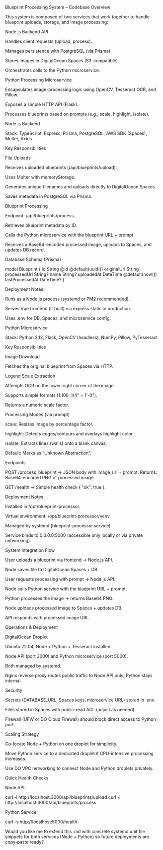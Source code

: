 Blueprint Processing System – Codebase Overview

This system is composed of two services that work together to handle blueprint uploads, storage, and image processing:

Node.js Backend API

Handles client requests (upload, process).

Manages persistence with PostgreSQL (via Prisma).

Stores images in DigitalOcean Spaces (S3-compatible).

Orchestrates calls to the Python microservice.

Python Processing Microservice

Encapsulates image-processing logic using OpenCV, Tesseract OCR, and Pillow.

Exposes a simple HTTP API (Flask).

Processes blueprints based on prompts (e.g., scale, highlight, isolate).

Node.js Backend

Stack: TypeScript, Express, Prisma, PostgreSQL, AWS SDK (Spaces), Multer, Axios

Key Responsibilities

File Uploads

Receives uploaded blueprints (/api/blueprints/upload).

Uses Multer with memoryStorage.

Generates unique filenames and uploads directly to DigitalOcean Spaces.

Saves metadata in PostgreSQL via Prisma.

Blueprint Processing

Endpoint: /api/blueprints/process.

Retrieves blueprint metadata by ID.

Calls the Python microservice with the blueprint URL + prompt.

Receives a Base64-encoded processed image, uploads to Spaces, and updates DB record.

Database Schema (Prisma)

model Blueprint {
id String @id @default(uuid())
originalUrl String
processedUrl String?
name String?
uploadedAt DateTime @default(now())
lastProcessedAt DateTime?
}

Deployment Notes

Runs as a Node.js process (systemd or PM2 recommended).

Serves Vue frontend (if built) via express.static in production.

Uses .env for DB, Spaces, and microservice config.

Python Microservice

Stack: Python 3.12, Flask, OpenCV (headless), NumPy, Pillow, PyTesseract

Key Responsibilities

Image Download

Fetches the original blueprint from Spaces via HTTP.

Legend Scale Extraction

Attempts OCR on the lower-right corner of the image.

Supports simple formats (1:100, 1/4" = 1'-0").

Returns a numeric scale factor.

Processing Modes (via prompt)

scale: Resizes image by percentage factor.

highlight: Detects edges/contours and overlays highlight color.

isolate: Extracts lines (walls) onto a blank canvas.

Default: Marks as “Unknown Abstraction”.

Endpoints

POST /process_blueprint → JSON body with image_url + prompt.
Returns: Base64-encoded PNG of processed image.

GET /health → Simple health check { "ok": true }.

Deployment Notes

Installed in /opt/blueprint-processor.

Virtual environment: /opt/blueprint-processor/venv.

Managed by systemd (blueprint-processor.service).

Service binds to 0.0.0.0:5000 (accessible only locally or via private networking).

System Integration Flow

User uploads a blueprint via frontend → Node.js API.

Node saves file to DigitalOcean Spaces + DB.

User requests processing with prompt → Node.js API.

Node calls Python service with the blueprint URL + prompt.

Python processes the image → returns Base64 PNG.

Node uploads processed image to Spaces + updates DB.

API responds with processed image URL.

Operations & Deployment

DigitalOcean Droplet

Ubuntu 22.04, Node + Python + Tesseract installed.

Node API (port 3000) and Python microservice (port 5000).

Both managed by systemd.

Nginx reverse proxy routes public traffic to Node API only; Python stays internal.

Security

Secrets (DATABASE_URL, Spaces keys, microservice URL) stored in .env.

Files stored in Spaces with public-read ACL (adjust as needed).

Firewall (UFW or DO Cloud Firewall) should block direct access to Python port.

Scaling Strategy

Co-locate Node + Python on one droplet for simplicity.

Move Python service to a dedicated droplet if CPU-intensive processing increases.

Use DO VPC networking to connect Node and Python droplets privately.

Quick Health Checks

Node API:

curl -i http://localhost:3000/api/blueprints/upload
curl -i http://localhost:3000/api/blueprints/process

Python Service:

curl -s http://localhost:5000/health

Would you like me to extend this .md with concrete systemd unit file snippets for both services (Node + Python) so future deployments are copy-paste ready?
